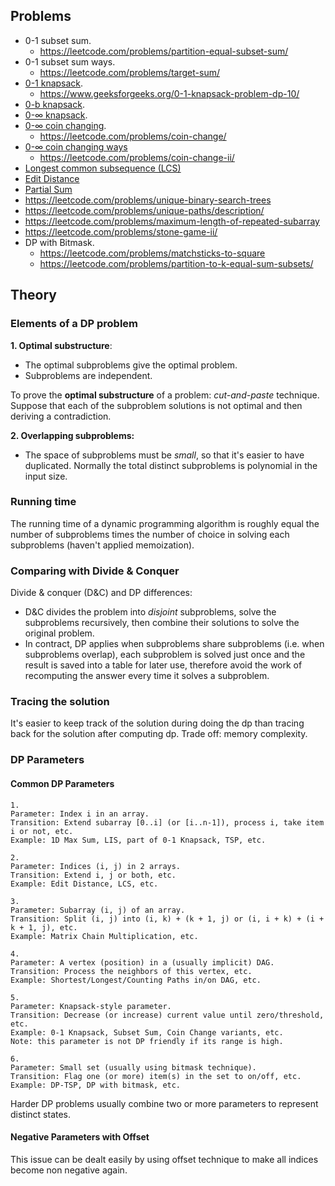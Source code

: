 ## Problems
- 0-1 subset sum.
  - https://leetcode.com/problems/partition-equal-subset-sum/
- 0-1 subset sum ways.
  - https://leetcode.com/problems/target-sum/
- [0-1 knapsack](/algorithms-and-data-structures/algorithms/0-1-knapsack.md).
  - https://www.geeksforgeeks.org/0-1-knapsack-problem-dp-10/
- [0-b knapsack](https://blog.mitrichev.ch/2011/07/integral-bounded-knapsack-problem.html).
- [0-∞ knapsack](/algorithms-and-data-structures/algorithms/unbounded-knapsack.md).
- [0-∞ coin changing](/algorithms-and-data-structures/algorithms/unbounded-coin-changing.md).
  - https://leetcode.com/problems/coin-change/
- [0-∞ coin changing ways](/algorithms-and-data-structures/algorithms/unbounded-coin-changing-ways.md)
  - https://leetcode.com/problems/coin-change-ii/
- [Longest common subsequence (LCS)](https://docs.google.com/document/d/10GzzyeoIHI21CbCfbZuIWZYFfyNUOMWjjlcuDmcvrdg/edit?usp=sharing)
- [Edit Distance](/algorithms-and-data-structures/algorithms/edit-distance.cpp)
- [Partial Sum](/algorithms-and-data-structures/algorithms/partial-sum.cpp)
- https://leetcode.com/problems/unique-binary-search-trees
- https://leetcode.com/problems/unique-paths/description/
- https://leetcode.com/problems/maximum-length-of-repeated-subarray
- https://leetcode.com/problems/stone-game-ii/
- DP with Bitmask.
  - https://leetcode.com/problems/matchsticks-to-square
  - https://leetcode.com/problems/partition-to-k-equal-sum-subsets/

## Theory

### Elements of a DP problem

**1. Optimal substructure**:
  - The optimal subproblems give the optimal problem.
  - Subproblems are independent.

To prove the **optimal substructure** of a problem: _cut-and-paste_ technique. Suppose that each of the subproblem solutions is not optimal and then deriving a contradiction.

**2. Overlapping subproblems:**
  - The space of subproblems must be _small_, so that it's easier to have duplicated. Normally the total distinct subproblems is polynomial in the input size.


### Running time

The running time of a dynamic programming algorithm is roughly equal the number of subproblems times the number of choice in solving each subproblems (haven't applied memoization).

### Comparing with Divide & Conquer

Divide & conquer (D&C) and DP differences:
  - D&C divides the problem into _disjoint_ subproblems, solve the subproblems recursively, then combine their solutions to solve the original problem.
  - In contract, DP applies when subproblems share subproblems (i.e. when subproblems overlap), each subproblem is solved just once and the result is saved into a table for later use, therefore avoid the work of recomputing the answer every time it solves a subproblem.

### Tracing the solution

It's easier to keep track of the solution during doing the dp than tracing back for the solution after computing dp. Trade off: memory complexity.

### DP Parameters

#### Common DP Parameters

```
1.
Parameter: Index i in an array.
Transition: Extend subarray [0..i] (or [i..n-1]), process i, take item i or not, etc.
Example: 1D Max Sum, LIS, part of 0-1 Knapsack, TSP, etc.

2.
Parameter: Indices (i, j) in 2 arrays.
Transition: Extend i, j or both, etc.
Example: Edit Distance, LCS, etc.

3.
Parameter: Subarray (i, j) of an array.
Transition: Split (i, j) into (i, k) + (k + 1, j) or (i, i + k) + (i + k + 1, j), etc.
Example: Matrix Chain Multiplication, etc.

4.
Parameter: A vertex (position) in a (usually implicit) DAG.
Transition: Process the neighbors of this vertex, etc.
Example: Shortest/Longest/Counting Paths in/on DAG, etc.

5.
Parameter: Knapsack-style parameter.
Transition: Decrease (or increase) current value until zero/threshold, etc.
Example: 0-1 Knapsack, Subset Sum, Coin Change variants, etc.
Note: this parameter is not DP friendly if its range is high.

6.
Parameter: Small set (usually using bitmask technique).
Transition: Flag one (or more) item(s) in the set to on/off, etc.
Example: DP-TSP, DP with bitmask, etc.
```

Harder DP problems usually combine two or more parameters to represent distinct states.

#### Negative Parameters with Offset

This issue can be dealt easily by using offset technique to make all indices become non negative again.

